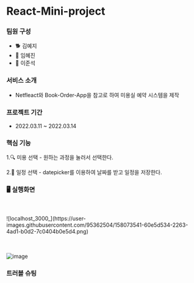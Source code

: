 # React-Mini-project

### 팀원 구성
  - 🐕 김예지
  - 🐣 임혜진
  - 🐹 이준석

### 서비스 소개
- Netfleact와 Book-Order-App을 참고로 하여 미용실 예약 시스템을 제작


### 프로젝트 기간
- 2022.03.11 ~ 2022.03.14


### 핵심 기능
  1.🔍 미용 선택 - 원하는 과정을 눌러서 선택한다.
  
  2.📖 일정 선택 - datepicker를 이용하여 날짜를 받고 일정을 저장한다.


### 🖥 실행화면 

 <main page><br><br>
![localhost_3000_](https://user-images.githubusercontent.com/95362504/158073541-60e5d534-2263-4ad1-b0d2-7c0404b0e5d4.png)



 <modal page><br><br>
![image](https://user-images.githubusercontent.com/95362504/158073581-0122e6d3-f32a-4cc5-88d0-658adf623cfe.png)


### 트러블 슈팅
 
